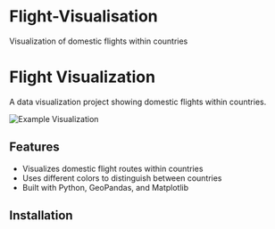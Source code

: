 # Flight-Visualisation
Visualization of domestic flights within countries

# Flight Visualization

A data visualization project showing domestic flights within countries.

![Example Visualization](output/domestic_flights_map.png)

## Features
- Visualizes domestic flight routes within countries
- Uses different colors to distinguish between countries
- Built with Python, GeoPandas, and Matplotlib

## Installation
